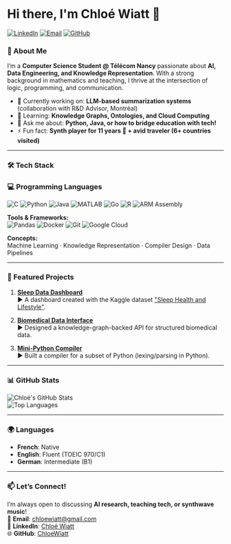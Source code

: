 # Hi there, I'm Chloé Wiatt 👋

[![LinkedIn](https://img.shields.io/badge/LinkedIn-Connect-blue?style=flat&logo=linkedin)](https://linkedin.com/in/chloé-wtt-655b562ba)
[![Email](https://img.shields.io/badge/Email-Reach%20Out-red?style=flat&logo=gmail)](mailto:chloewiatf@gmail.com)
[![GitHub](https://img.shields.io/badge/GitHub-Follow-lightgrey?style=flat&logo=github)](https://github.com/ChloeWiatt)

### 🚀 About Me
I’m a **Computer Science Student @ Télécom Nancy** passionate about **AI, Data Engineering, and Knowledge Representation**. With a strong background in mathematics and teaching, I thrive at the intersection of logic, programming, and communication.  
- 🔭 Currently working on: **LLM-based summarization systems** (collaboration with R&D Advisor, Montréal)  
- 🌱 Learning: **Knowledge Graphs, Ontologies, and Cloud Computing**  
- 💬 Ask me about: **Python, Java, or how to bridge education with tech!**  
- ⚡ Fun fact: **Synth player for 11 years 🎹 + avid traveler (6+ countries visited)**  

---

### 🛠️ Tech Stack
### 💻 Programming Languages
![C](https://img.shields.io/badge/C-A8B9CC?style=flat&logo=c&logoColor=black)
![Python](https://img.shields.io/badge/Python-3776AB?style=flat&logo=python&logoColor=white)
![Java](https://img.shields.io/badge/Java-ED8B00?style=flat&logo=openjdk&logoColor=white)
![MATLAB](https://img.shields.io/badge/MATLAB-0076A8?style=flat&logo=mathworks&logoColor=white)
![Go](https://img.shields.io/badge/Go-00ADD8?style=flat&logo=go&logoColor=white)
![R](https://img.shields.io/badge/R-276DC3?style=flat&logo=r&logoColor=white)
![ARM Assembly](https://img.shields.io/badge/ARM_Assembly-0091BD?style=flat&logo=arm&logoColor=white)


**Tools & Frameworks:**  
![Pandas](https://img.shields.io/badge/Pandas-150458?style=flat&logo=pandas&logoColor=white)
![Docker](https://img.shields.io/badge/Docker-2496ED?style=flat&logo=docker&logoColor=white)
![Git](https://img.shields.io/badge/Git-F05032?style=flat&logo=git&logoColor=white)
![Google Cloud](https://img.shields.io/badge/Google_Cloud-4285F4?style=flat&logo=google-cloud&logoColor=white)  

**Concepts:**  
Machine Learning · Knowledge Representation · Compiler Design · Data Pipelines  

---

### 📌 Featured Projects
1. **[Sleep Data Dashboard](https://github.com/ChloeWiatt/sleep-dashboard-project)**  
   ▶️ A dashboard created with the Kaggle dataset ["Sleep Health and Lifestyle"](https://www.kaggle.com/datasets/uom190346a/sleep-health-and-lifestyle-dataset).  

2. **[Biomedical Data Interface](https://github.com/ChloeWiatt/gper-proteins-UI)**  
   ▶️ Designed a knowledge-graph-backed API for structured biomedical data.  

3. **[Mini-Python Compiler](https://github.com/ChloeWiatt/compilation-project)**  
   ▶️ Built a compiler for a subset of Python (lexing/parsing in Python).  

---

### 📊 GitHub Stats  
![Chloé's GitHub Stats](https://github-readme-stats.vercel.app/api?username=ChloeWiatt&show_icons=true&theme=radical&hide_border=true)  
![Top Languages](https://github-readme-stats.vercel.app/api/top-langs/?username=ChloeWiatt&layout=compact&theme=radical&hide_border=true)  

---

### 🌍 Languages
- **French**: Native  
- **English**: Fluent (TOEIC 970/C1)  
- **German**: Intermediate (B1)  

---

### 📫 Let’s Connect!
I’m always open to discussing **AI research, teaching tech, or synthwave music**!  
📧 **Email**: [chloewiatt@gmail.com](mailto:chloewiatf@gmail.com)  
🔗 **LinkedIn**: [Chloé Wiatt](https://linkedin.com/in/chloé-wtt-655b562ba)  
🌐 **GitHub**: [ChloeWiatt](https://github.com/ChloeWiatt)  

